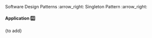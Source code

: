 <link rel="stylesheet" href="{{baseUrl}}/css/textbook.css">

<div class="website-content">

<div id="path">Software Design Patterns :arrow_right: Singleton Pattern :arrow_right:</div>

<div id="title">

#### Application :two:

</div>

<div id="body">

{to add}

<!-- extras ------------------------------------------------------------------------------------ -->

<panel header=":paperclip: Extras" expandable type="seamless" expanded>

  <panel header=":mortar_board: Learning Outcomes" expandable type="seamless">
    <include src="exercises.md" />
  </panel>

</panel>

</div>

</div>
